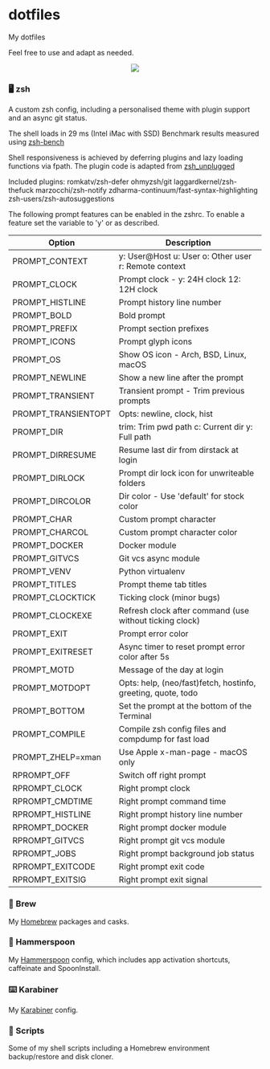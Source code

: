 # dotfiles

My dotfiles

Feel free to use and adapt as needed.

<p align="center">
  <img src="https://images2.imgbox.com/08/54/uf3EEmiz_o.png"/>
</p>

### 🖥 zsh

A custom zsh config, including a personalised theme with plugin support and an async git status.

The shell loads in 29 ms (Intel iMac with SSD)
Benchmark results measured using [zsh-bench](https://github.com/romkatv/zsh-bench)

Shell responsiveness is achieved by deferring plugins and lazy loading functions via fpath.
The plugin code is adapted from [zsh_unplugged](https://github.com/mattmc3/zsh_unplugged)

Included plugins:
romkatv/zsh-defer
ohmyzsh/git
laggardkernel/zsh-thefuck
marzocchi/zsh-notify
zdharma-continuum/fast-syntax-highlighting
zsh-users/zsh-autosuggestions

The following prompt features can be enabled in the zshrc. To enable a feature set the variable to 'y' or as described.

| Option              | Description                                                  |
| ------------------- | ------------------------------------------------------------ |
| PROMPT_CONTEXT      | y: User@Host u: User o: Other user r: Remote context         |
| PROMPT_CLOCK        | Prompt clock - y: 24H clock 12: 12H clock                    |
| PROMPT_HISTLINE     | Prompt history line number                                   |
| PROMPT_BOLD	      | Bold prompt				                     |
| PROMPT_PREFIX       | Prompt section prefixes                                      |
| PROMPT_ICONS        | Prompt glyph icons 			                     |
| PROMPT_OS	      | Show OS icon - Arch, BSD, Linux, macOS	                     |
| PROMPT_NEWLINE      | Show a new line after the prompt	                     |
| PROMPT_TRANSIENT    | Transient prompt - Trim previous prompts                     |
| PROMPT_TRANSIENTOPT | Opts: newline, clock, hist                                   |
| PROMPT_DIR          | trim: Trim pwd path c: Current dir y: Full path              |
| PROMPT_DIRRESUME    | Resume last dir from dirstack at login                       |
| PROMPT_DIRLOCK      | Prompt dir lock icon for unwriteable folders                 |
| PROMPT_DIRCOLOR     | Dir color - Use 'default' for stock color                    |
| PROMPT_CHAR         | Custom prompt character                                      |
| PROMPT_CHARCOL      | Custom prompt character color                                |
| PROMPT_DOCKER       | Docker module                                                |
| PROMPT_GITVCS       | Git vcs async module                                         |
| PROMPT_VENV         | Python virtualenv                                            |
| PROMPT_TITLES       | Prompt theme tab titles                                      |
| PROMPT_CLOCKTICK    | Ticking clock (minor bugs)                                   |
| PROMPT_CLOCKEXE     | Refresh clock after command (use without ticking clock)      |
| PROMPT_EXIT         | Prompt error color                                           |
| PROMPT_EXITRESET    | Async timer to reset prompt error color after 5s             |
| PROMPT_MOTD         | Message of the day at login                                  |
| PROMPT_MOTDOPT      | Opts: help, (neo/fast)fetch, hostinfo, greeting, quote, todo |
| PROMPT_BOTTOM       | Set the prompt at the bottom of the Terminal                 |
| PROMPT_COMPILE      | Compile zsh config files and compdump for fast load          |
| PROMPT_ZHELP=xman   | Use Apple x-man-page - macOS only	                     |
| RPROMPT_OFF         | Switch off right prompt                                      |
| RPROMPT_CLOCK       | Right prompt clock                                           |
| RPROMPT_CMDTIME     | Right prompt command time                                    |
| RPROMPT_HISTLINE    | Right prompt history line number                             |
| RPROMPT_DOCKER      | Right prompt docker module	                             |
| RPROMPT_GITVCS      | Right prompt git vcs module	                             |
| RPROMPT_JOBS        | Right prompt background job status                           |
| RPROMPT_EXITCODE    | Right prompt exit code                                       |
| RPROMPT_EXITSIG     | Right prompt exit signal                                     |

### 🍺 Brew
My [Homebrew](https://github.com/Homebrew/brew) packages and casks.

### 🔨 Hammerspoon
My [Hammerspoon](https://github.com/Hammerspoon/hammerspoon) config, which includes app activation shortcuts, caffeinate and SpoonInstall.

### ⌨️ Karabiner
My [Karabiner](https://github.com/tekezo/Karabiner-Elements) config.

### 📃 Scripts
Some of my shell scripts including a Homebrew environment backup/restore and disk cloner.
